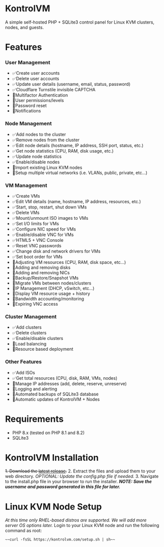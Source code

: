 # KontrolVM
A simple self-hosted PHP + SQLite3 control panel for Linux KVM clusters, nodes, and guests.

# Features
### User Management

 - ✅Create user accounts
 - ✅Delete user accounts
 - ✅Update user details (username, email, status, password)
 - ✅Cloudflare Turnstile invisible CAPTCHA
 - 🚧Multifactor Authentication
 - 🚧User permissions/levels
 - 🚧Password reset
 - 🚧Notifications

### Node Management

 - ✅Add nodes to the cluster
 - ✅Remove nodes from the cluster
 - ✅Edit node details (hostname, IP address, SSH port, status, etc.)
 - ✅Get node statistics (CPU, RAM, disk usage, etc.)
 - ✅Update node statistics
 - ✅Enable/disable nodes
 - 🚧Import existing Linux KVM nodes
 - 🚧Setup multiple virtual networks (i.e. VLANs, public, private, etc...)

### VM Management

 - ✅Create VMs
 - ✅Edit VM details (name, hostname, IP address, resources, etc.)
 - ✅Start, stop, restart, shut down VMs
 - ✅Delete VMs
 - ✅Mount/unmount ISO images to VMs
 - ✅Set I/O limits for VMs
 - ✅Configure NIC speed for VMs
 - ✅Enable/disable VNC for VMs
 - ✅HTML5 + VNC Console
 - ✅Reset VNC passwords
 - ✅Change disk and network drivers for VMs
 - ✅Set boot order for VMs
 - 🚧Adjusting VM resources (CPU, RAM, disk space, etc...)
 - 🚧Adding and removing disks
 - 🚧Adding and removing NICs
 - 🚧Backup/Restore/Snapshot VMs
 - 🚧Migrate VMs between nodes/clusters
 - 🚧IP Management (DHCP, vSwitch, etc...)
 - 🚧Display VM resource usage + history
 - 🚧Bandwidth accounting/monitoring
 - 🚧Expiring VNC access

### Cluster Management

 - ✅Add clusters
 - ✅Delete clusters
 - ✅Enable/disable clusters
 - 🚧Load balancing
 - 🚧Resource based deployment

### Other Features

 - ✅Add ISOs
 - ✅Get total resources (CPU, disk, RAM, VMs, nodes)
 - 🚧Manage IP addresses (add, delete, reserve, unreserve)
 - 🚧Logging and alerting
 - 🚧Automated backups of SQLite3 database
 - 🚧Automatic updates of KontrolVM + Nodes

# Requirements

 - PHP 8.x (tested on PHP 8.1 and 8.2)
 - SQLite3

# KontrolVM Installation

 ~~1. Download the [latest release](https://github.com/KuJoe/kontrolvm/releases).~~
 2. Extract the files and upload them to your web directory.
	 *OPTIONAL: Update the config.php file if needed.*
 3. Navigate to the install.php file in your browser to run the installer.
	 ***NOTE: Save the username and password generated in this file for later.***

# Linux KVM Node Setup
*At this time only RHEL-based distros are supported. We will add more server OS options later.*
Login to your Linux KVM node and run the following command as root:

    ~~curl -fsSL https://kontrolvm.com/setup.sh | sh~~
